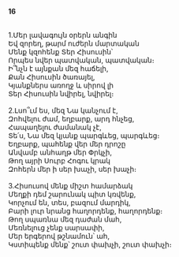 **16**

\
1.Մեր լավագույն օրերն անգին\
 Եվ զորեղ, թարմ ուժերն մարտական\
 Մենք կզոհենք Տեր Հիսուսին՝\
 Որպես նվեր պատվական, պատվական։\
 Ի՞նչն է այնքան մեզ հաճելի,\
 Քան Հիսուսին ծառայել,\
 Կյանքներս առողջ և սիրով լի\
 Տեր Հիսուսին նվիրել, նվիրել։\
\
2.Լսո՞ւմ ես, մեզ Նա կանչում է,\
 Զոհվելու ժամ, եղբարք, արդ հնչեց,\
 Հապաղելու ժամանակ չէ,\
 Տե՛ս, Նա մեզ կյանք պարգևեց, պարգևեց։\
 Եղբարք, պահենք վեր մեր դրոշը\
 Անվամբ անհաղթ մեր Փրկչի,\
 Թող այրի Սուրբ Հոգու կրակ\
 Զոհերն մեր ի սեր խաչի, սեր խաչի։\
\
3.Հիսուսով մենք միշտ համարձակ\
 Մեղքի դեմ շարունակ պիտ կռվենք,\
 Կորչում են, տես, բազում մարդիկ,\
 Բարի լուր նրանց հաղորդենք, հաղորդենք։\
 Թող սպառնա մեզ դաժան մահ,\
 Մեռնելուց չենք սարսափի,\
 Մեր երգերով թշնամուն՝ ահ,\
 Կստիպենք մենք՝ շուտ փախչի, շուտ փախչի։
